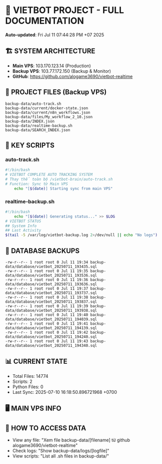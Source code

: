 # 🤖 VIETBOT PROJECT - FULL DOCUMENTATION
**Auto-updated**: Fri Jul 11 07:44:28 PM +07 2025

## 🏗️ SYSTEM ARCHITECTURE
- **Main VPS**: 103.170.123.14 (Production)
- **Backup VPS**: 103.77.172.150 (Backup & Monitor)
- **GitHub**: https://github.com/alogame3690/vietbot-realtime

## 📁 PROJECT FILES (Backup VPS)
```
backup-data/auto-track.sh
backup-data/current/docker-state.json
backup-data/current/n8n_workflows.json
backup-data/files/My_workflow_2_10.json
backup-data/INDEX.json
backup-data/realtime-backup.sh
backup-data/SEARCH_INDEX.json
```

## 🔧 KEY SCRIPTS
### auto-track.sh
```bash
#!/bin/bash
# VIETBOT COMPLETE AUTO TRACKING SYSTEM
# Thay thế toàn bộ /vietbot-brain/auto-track.sh
# Function: Sync từ Main VPS
    echo "[$(date)] Starting sync from main VPS"
```
### realtime-backup.sh
```bash
#!/bin/bash
    echo "[$(date)] Generating status..." >> $LOG
# VIETBOT STATUS
## System Info
## Last Activity
$(tail -5 /var/log/vietbot-backup.log 2>/dev/null || echo "No logs")
```

## 💾 DATABASE BACKUPS
```
-rw-r--r-- 1 root root 0 Jul 11 19:34 backup-data/database/vietbot_20250711_193435.sql
-rw-r--r-- 1 root root 0 Jul 11 19:35 backup-data/database/vietbot_20250711_193536.sql
-rw-r--r-- 1 root root 0 Jul 11 19:36 backup-data/database/vietbot_20250711_193636.sql
-rw-r--r-- 1 root root 0 Jul 11 19:37 backup-data/database/vietbot_20250711_193737.sql
-rw-r--r-- 1 root root 0 Jul 11 19:38 backup-data/database/vietbot_20250711_193837.sql
-rw-r--r-- 1 root root 0 Jul 11 19:39 backup-data/database/vietbot_20250711_193938.sql
-rw-r--r-- 1 root root 0 Jul 11 19:40 backup-data/database/vietbot_20250711_194039.sql
-rw-r--r-- 1 root root 0 Jul 11 19:41 backup-data/database/vietbot_20250711_194139.sql
-rw-r--r-- 1 root root 0 Jul 11 19:42 backup-data/database/vietbot_20250711_194240.sql
-rw-r--r-- 1 root root 0 Jul 11 19:43 backup-data/database/vietbot_20250711_194340.sql
```

## 📊 CURRENT STATE
- Total Files: 14774
- Scripts: 2
- Python Files: 0
- Last Sync: 2025-07-10 16:18:50.896721968 +0700

## 🖥️ MAIN VPS INFO


## 🚨 HOW TO ACCESS DATA
- View any file: "Xem file backup-data/[filename] từ github alogame3690/vietbot-realtime"
- Check logs: "Show backup-data/logs/[logfile]"
- View scripts: "List all .sh files in backup-data/"
